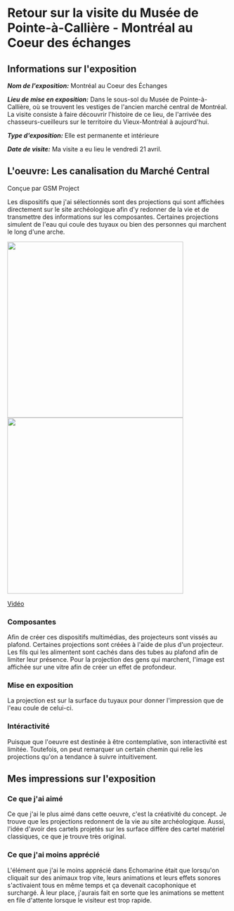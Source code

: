 # Retour sur la visite du Musée de Pointe-à-Callière - Montréal au Coeur des échanges

## Informations sur l'exposition 
***Nom de l'exposition:*** Montréal au Coeur des Échanges

***Lieu de mise en exposition:*** Dans le sous-sol du Musée de Pointe-à-Callière, où se trouvent les vestiges de l'ancien marché central de Montréal. La visite consiste à faire découvrir l'histoire de ce lieu, de l'arrivée des chasseurs-cueilleurs sur le territoire du Vieux-Montréal à aujourd'hui. 

***Type d'exposition:*** Elle est permanente et intérieure

***Date de visite:*** Ma visite a eu lieu le vendredi 21 avril.

## L'oeuvre: Les canalisation du Marché Central

Conçue par GSM Project

Les dispositifs que j'ai sélectionnés sont des projections qui sont affichées directement sur le site archéologique afin d'y redonner de la vie et de transmettre des informations sur les composantes. Certaines projections simulent de l'eau qui coule des tuyaux ou bien des personnes qui marchent le long d'une arche.

<img src="images_mycelium/images_oeuvre_retenue/affiche_echomarine.png" width=400px heigth=400px />
<img src="images_mycelium/images_oeuvre_retenue/cartel_echomarine.jpg" width=400px heigth=400px />

[Vidéo](https://youtube.com/shorts/73GodWTeL10?feature=share)

### Composantes

Afin de créer ces dispositifs multimédias, des projecteurs sont vissés au plafond. Certaines projections sont créées à l'aide de plus d'un projecteur. Les fils qui les alimentent sont cachés dans des tubes au plafond afin de limiter leur présence. Pour la projection des gens qui marchent, l'image est affichée sur une vitre afin de créer un effet de profondeur. 

### Mise en exposition

La projection est sur la surface du tuyaux pour donner l'impression que de l'eau coule de celui-ci. 

### Intéractivité

Puisque que l'oeuvre est destinée à être contemplative, son interactivité est limitée. Toutefois, on peut remarquer un certain chemin qui relie les projections qu'on a tendance à suivre intuitivement. 

## Mes impressions sur l'exposition

### Ce que j'ai aimé
Ce que j'ai le plus aimé dans cette oeuvre, c'est la créativité du concept. Je trouve que les projections redonnent de la vie au site archéologique. Aussi, l'idée d'avoir des cartels projetés sur les surface diffère des cartel matériel classiques, ce que je trouve très original. 

### Ce que j'ai moins apprécié
L'élément que j'ai le moins apprécié dans Echomarine était que lorsqu'on cliquait sur des animaux trop vite, leurs animations et leurs effets sonores s'activaient tous en même temps et ça devenait cacophonique et surchargé. À leur place, j'aurais fait en sorte que les animations se mettent en file d'attente lorsque le visiteur est trop rapide.
